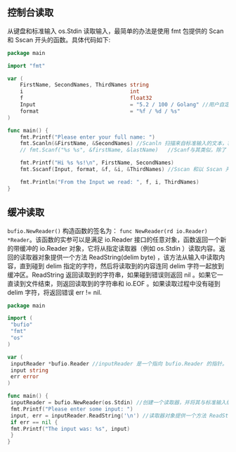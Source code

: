 ## 控制台读取

从键盘和标准输入 os.Stdin 读取输入，最简单的办法是使用 fmt 包提供的 Scan 和 Sscan 开头的函数。具体代码如下:

```go
package main

import "fmt"

var (
    FirstName, SecondNames, ThirdNames string
    i                                  int
    f                                  float32
    Input                              = "5.2 / 100 / Golang" //用户自定义变量，便于之后对这个字符串的处理。
    format                             = "%f / %d / %s"
)

func main() {
    fmt.Printf("Please enter your full name: ")
    fmt.Scanln(&FirstName, &SecondNames) //Scanln 扫描来自标准输入的文本，将空格分隔的值依次存放到后续的参数内，直到碰到换行。
    // fmt.Scanf("%s %s", &firstName, &lastName)   //Scanf与其类似，除了 Scanf 的第一个参数用作格式字符串，用来决定如何读取。

    fmt.Printf("Hi %s %s!\n", FirstName, SecondNames)
    fmt.Sscanf(Input, format, &f, &i, &ThirdNames) //Sscan 和以 Sscan 开头的函数则是从字符串读取，除此之外，与 Scanf 相同。如果这些函数读取到的结果与您预想的不同，您可以检查成功读入数据的个数和返回的错误。

    fmt.Println("From the Input we read: ", f, i, ThirdNames)
}
```

## 缓冲读取

`bufio.NewReader()` 构造函数的签名为： `func NewReader(rd io.Reader) *Reader`。该函数的实参可以是满足 io.Reader 接口的任意对象，函数返回一个新的带缓冲的 io.Reader 对象，它将从指定读取器（例如 os.Stdin ）读取内容。返回的读取器对象提供一个方法 ReadString(delim byte) ，该方法从输入中读取内容，直到碰到 delim 指定的字符，然后将读取到的内容连同 delim 字符一起放到缓冲区。ReadString 返回读取到的字符串，如果碰到错误则返回 nil 。如果它一直读到文件结束，则返回读取到的字符串和 io.EOF 。如果读取过程中没有碰到 delim 字符，将返回错误 err != nil.

```go
package main

import (
 "bufio"
 "fmt"
 "os"
)

var (
 inputReader *bufio.Reader //inputReader 是一个指向 bufio.Reader 的指针。
 input string
 err error
)

func main() {
 inputReader = bufio.NewReader(os.Stdin) //创建一个读取器，并将其与标准输入绑定。
 fmt.Printf("Please enter some input: ")
 input, err = inputReader.ReadString('\n') //读取器对象提供一个方法 ReadString(delim byte) ，该方法从输入中读取内容，直到碰到 delim 指定的字符，然后将读取到的内容连同 delim 字符一起放到缓冲区。
 if err == nil {
 fmt.Printf("The input was: %s", input)
 }
}
```

